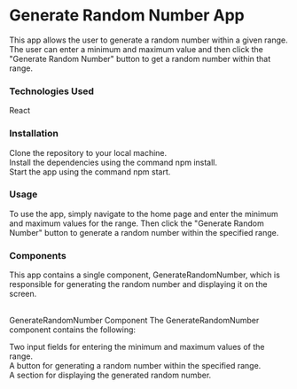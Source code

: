 # Generate Random Number App
This app allows the user to generate a random number within a given range. The user can enter a minimum and maximum value and then click the "Generate Random Number" button to get a random number within that range.

### Technologies Used
React <br/>

### Installation
Clone the repository to your local machine. <br/>
Install the dependencies using the command npm install. <br/>
Start the app using the command npm start. <br/>

### Usage
To use the app, simply navigate to the home page and enter the minimum and maximum values for the range. Then click the "Generate Random Number" button to generate a random number within the specified range.

### Components
This app contains a single component, GenerateRandomNumber, which is responsible for generating the random number and displaying it on the screen.
<br/>
<br/>

GenerateRandomNumber Component
The GenerateRandomNumber component contains the following:
<br/>

Two input fields for entering the minimum and maximum values of the range.<br/>
A button for generating a random number within the specified range.<br/>
A section for displaying the generated random number.<br/>
